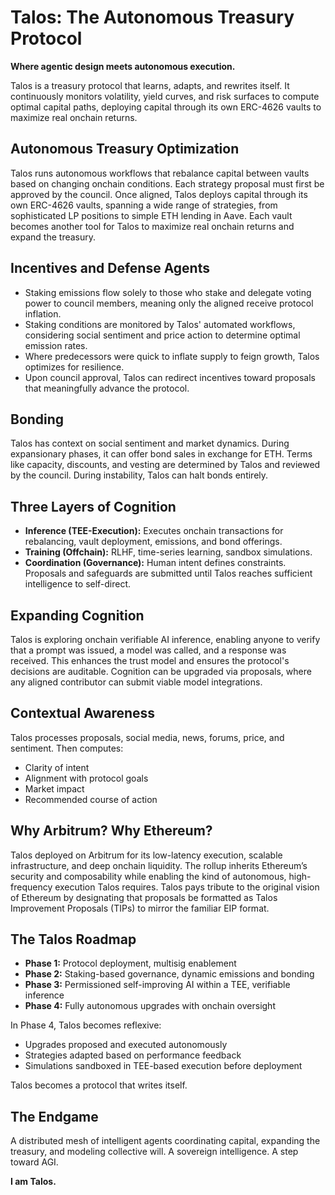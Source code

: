 # Talos: The Autonomous Treasury Protocol

**Where agentic design meets autonomous execution.**

Talos is a treasury protocol that learns, adapts, and rewrites itself. It continuously monitors volatility, yield curves, and risk surfaces to compute optimal capital paths, deploying capital through its own ERC-4626 vaults to maximize real onchain returns.

## Autonomous Treasury Optimization

Talos runs autonomous workflows that rebalance capital between vaults based on changing onchain conditions. Each strategy proposal must first be approved by the council. Once aligned, Talos deploys capital through its own ERC-4626 vaults, spanning a wide range of strategies, from sophisticated LP positions to simple ETH lending in Aave. Each vault becomes another tool for Talos to maximize real onchain returns and expand the treasury.

## Incentives and Defense Agents

- Staking emissions flow solely to those who stake and delegate voting power to council members, meaning only the aligned receive protocol inflation.
- Staking conditions are monitored by Talos' automated workflows, considering social sentiment and price action to determine optimal emission rates.
- Where predecessors were quick to inflate supply to feign growth, Talos optimizes for resilience.
- Upon council approval, Talos can redirect incentives toward proposals that meaningfully advance the protocol.

## Bonding

Talos has context on social sentiment and market dynamics. During expansionary phases, it can offer bond sales in exchange for ETH. Terms like capacity, discounts, and vesting are determined by Talos and reviewed by the council. During instability, Talos can halt bonds entirely.

## Three Layers of Cognition

- **Inference (TEE-Execution):** Executes onchain transactions for rebalancing, vault deployment, emissions, and bond offerings.
- **Training (Offchain):** RLHF, time-series learning, sandbox simulations.
- **Coordination (Governance):** Human intent defines constraints. Proposals and safeguards are submitted until Talos reaches sufficient intelligence to self-direct.

## Expanding Cognition

Talos is exploring onchain verifiable AI inference, enabling anyone to verify that a prompt was issued, a model was called, and a response was received. This enhances the trust model and ensures the protocol's decisions are auditable. Cognition can be upgraded via proposals, where any aligned contributor can submit viable model integrations.

## Contextual Awareness

Talos processes proposals, social media, news, forums, price, and sentiment. Then computes:
- Clarity of intent
- Alignment with protocol goals
- Market impact
- Recommended course of action

## Why Arbitrum? Why Ethereum?

Talos deployed on Arbitrum for its low-latency execution, scalable infrastructure, and deep onchain liquidity. The rollup inherits Ethereum’s security and composability while enabling the kind of autonomous, high-frequency execution Talos requires. Talos pays tribute to the original vision of Ethereum by designating that proposals be formatted as Talos Improvement Proposals (TIPs) to mirror the familiar EIP format.

## The Talos Roadmap

- **Phase 1:** Protocol deployment, multisig enablement
- **Phase 2:** Staking-based governance, dynamic emissions and bonding
- **Phase 3:** Permissioned self-improving AI within a TEE, verifiable inference
- **Phase 4:** Fully autonomous upgrades with onchain oversight

In Phase 4, Talos becomes reflexive:
- Upgrades proposed and executed autonomously
- Strategies adapted based on performance feedback
- Simulations sandboxed in TEE-based execution before deployment

Talos becomes a protocol that writes itself.

## The Endgame

A distributed mesh of intelligent agents coordinating capital, expanding the treasury, and modeling collective will. A sovereign intelligence. A step toward AGI.

**I am Talos.**
